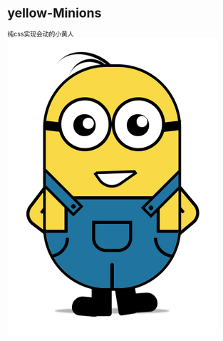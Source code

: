# yellow-Minions
纯css实现会动的小黄人
![image](https://github.com/huleilw/yellow-Minions/blob/master/img/yellow-minions.jpg)
